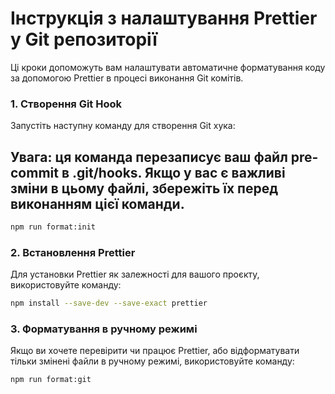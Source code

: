 # Інструкція з налаштування Prettier у Git репозиторії

Ці кроки допоможуть вам налаштувати автоматичне форматування коду за допомогою Prettier в процесі виконання Git комітів.

### 1. Створення Git Hook

Запустіть наступну команду для створення Git хука:

## Увага: ця команда перезаписує ваш файл pre-commit в .git/hooks. Якщо у вас є важливі зміни в цьому файлі, збережіть їх перед виконанням цієї команди.

```bash
npm run format:init
```

### 2. Встановлення Prettier

Для установки Prettier як залежності для вашого проєкту, використовуйте команду:

```bash
npm install --save-dev --save-exact prettier
```

### 3. Форматування в ручному режимі

Якщо ви хочете перевірити чи працює Prettier, або відформатувати тільки змінені файли в ручному режимі, використовуйте команду:

```bash
npm run format:git
```
